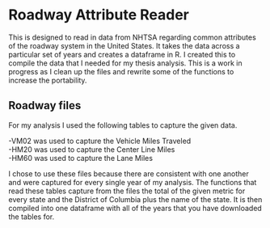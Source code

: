 # Roadway Attribute Reader
This is designed to read in data from NHTSA regarding common attributes of the roadway system in the United States. It takes the data across a particular set of years and creates a dataframe in R. I created this to compile the data that I needed for my thesis analysis. This is a work in progress as I clean up the files and rewrite some of the functions to increase the portability.

## Roadway files
For my analysis I used the following tables to capture the given data.

-VM02 was used to capture the Vehicle Miles Traveled  
-HM20 was used to capture the Center Line Miles  
-HM60 was used to capture the Lane Miles  

I chose to use these files because there are consistent with one another and were captured for every single year of my analysis. The functions that read these tables capture from the files the total of the given metric for every state and the District of Columbia plus the name of the state. It is then compiled into one dataframe with all of the years that you have downloaded the tables for.
